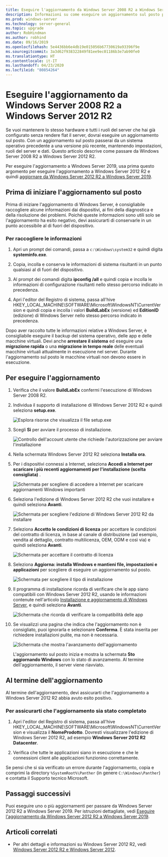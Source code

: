 ```yaml
---
title: Eseguire l'aggiornamento da Windows Server 2008 R2 a Windows Server 2012 R2 | Microsoft Docs
description: Informazioni su come eseguire un aggiornamento sul posto per passare da Windows Server 2008 R2 a Windows Server 2012 R2.
ms.prod: windows-server
ms.technology: server-general
ms.topic: upgrade
author: RobHindman
ms.author: robhind
ms.date: 09/16/2019
ms.openlocfilehash: 5e4436bb6e4db19e015056b67730619a93396f9e
ms.sourcegitcommit: 3a3d62f938322849f81ee9ec01186b3e7ab90fe0
ms.translationtype: HT
ms.contentlocale: it-IT
ms.lasthandoff: 04/23/2020
ms.locfileid: "80854264"
---
```

# <a name="upgrade-windows-server-2008-r2-to-windows-server-2012-r2"></a>Eseguire l'aggiornamento da Windows Server 2008 R2 a Windows Server 2012 R2

Se vuoi mantenere lo stesso hardware e tutti i ruoli del server che hai già configurato senza rendere flat il server, dovrai eseguire un aggiornamento sul posto. Con un aggiornamento sul posto passerai da un sistema operativo precedente a una versione più recente, mantenendo impostazioni, ruoli del server e dati. Questo articolo descrive come passare da Windows Server 2008 R2 a Windows Server 2012 R2.

Per eseguire l'aggiornamento a Windows Server 2019, usa prima questo argomento per eseguire l'aggiornamento a Windows Server 2012 R2 e quindi [aggiornare da Windows Server 2012 R2 a Windows Server 2019](upgrade-2012r2-to-2019.md).

## <a name="before-you-begin-your-in-place-upgrade"></a>Prima di iniziare l'aggiornamento sul posto

Prima di iniziare l'aggiornamento di Windows Server, è consigliabile raccogliere alcune informazioni dai dispositivi, ai fini della diagnostica e della risoluzione dei problemi. Poiché queste informazioni sono utili solo se l'aggiornamento ha esito negativo, devi assicurarti di conservarle in un punto accessibile al di fuori del dispositivo.

### <a name="to-collect-your-info"></a>Per raccogliere le informazioni

1. Apri un prompt dei comandi, passa a `c:\Windows\system32` e quindi digita **systeminfo.exe**.

2. Copia, incolla e conserva le informazioni di sistema risultanti in un punto qualsiasi al di fuori del dispositivo.

3. Al prompt dei comandi digita **ipconfig /all** e quindi copia e incolla le informazioni di configurazione risultanti nello stesso percorso indicato in precedenza.

4. Apri l'editor del Registro di sistema, passa all'hive HKEY_LOCAL_MACHINE\SOFTWARE\Microsoft\WindowsNT\CurrentVersion e quindi copia e incolla i valori **BuildLabEx** (versione) ed **EditionID** (edizione) di Windows Server nello stesso percorso indicato in precedenza.

Dopo aver raccolto tutte le informazioni relative a Windows Server, è consigliabile eseguire il backup del sistema operativo, delle app e delle macchine virtuali. Devi anche **arrestare il sistema** ed eseguire una **migrazione rapida** o una **migrazione in tempo reale** delle eventuali macchine virtuali attualmente in esecuzione nel server. Durante l'aggiornamento sul posto le macchine virtuali non devono essere in esecuzione.

## <a name="to-perform-the-upgrade"></a>Per eseguire l'aggiornamento

1. Verifica che il valore **BuildLabEx** confermi l'esecuzione di Windows Server 2008 R2.

2. Individua il supporto di installazione di Windows Server 2012 R2 e quindi seleziona **setup.exe**.

    ![Esplora risorse che visualizza il file setup.exe](media/upgrade-2008r2-2012r2/setup-2012r2.png)

3. Scegli **Sì** per avviare il processo di installazione.

    ![Controllo dell'account utente che richiede l'autorizzazione per avviare l'installazione](media/upgrade-2008r2-2012r2/start-setup-uac-box.png)

4. Nella schermata Windows Server 2012 R2 seleziona **Installa ora**.

5. Per i dispositivi connessi a Internet, seleziona **Accedi a Internet per scaricare i più recenti aggiornamenti per l'installazione (scelta consigliata)** .

    ![Schermata per scegliere di accedere a Internet per scaricare aggiornamenti Windows importanti](media/upgrade-2008r2-2012r2/imp-updates-win-setup.png)

6. Seleziona l'edizione di Windows Server 2012 R2 che vuoi installare e quindi seleziona **Avanti**.

    ![Schermata per scegliere l'edizione di Windows Server 2012 R2 da installare](media/upgrade-2008r2-2012r2/select-os-edition.png)

7. Seleziona **Accetto le condizioni di licenza** per accettare le condizioni del contratto di licenza, in base al canale di distribuzione (ad esempio, vendita al dettaglio, contratto multilicenza, OEM, ODM e così via) e quindi seleziona **Avanti**.

    ![Schermata per accettare il contratto di licenza](media/upgrade-2008r2-2012r2/license-terms.png)

8. Seleziona **Aggiorna: installa Windows e mantieni file, impostazioni e applicazioni** per scegliere di eseguire un aggiornamento sul posto.

    ![Schermata per scegliere il tipo di installazione](media/upgrade-2008r2-2012r2/choose-install-upgrade.png)

9. Il programma di installazione ricorda di verificare che le app siano compatibili con Windows Server 2012 R2, usando le informazioni contenute nell'articolo [Installazione e aggiornamento di Windows Server](https://docs.microsoft.com/windows-server/get-started/installation-and-upgrade), e quindi seleziona **Avanti**.

    ![Schermata che ricorda di verificare la compatibilità delle app](media/upgrade-2008r2-2012r2/compatibility-report.png)

10. Se visualizzi una pagina che indica che l'aggiornamento non è consigliato, puoi ignorarla e selezionare **Conferma**. È stata inserita per richiedere installazioni pulite, ma non è necessaria.

    ![Schermata che mostra l'avanzamento dell'aggiornamento](media/upgrade-2008r2-2012r2/upgrading-windows-with-progress.png)

    L'aggiornamento sul posto inizia e mostra la schermata **Sto aggiornando Windows** con lo stato di avanzamento. Al termine dell'aggiornamento, il server viene riavviato.

## <a name="after-your-upgrade-is-done"></a>Al termine dell'aggiornamento

Al termine dell'aggiornamento, devi assicurarti che l'aggiornamento a Windows Server 2012 R2 abbia avuto esito positivo.

### <a name="to-make-sure-your-upgrade-was-successful"></a>Per assicurarti che l'aggiornamento sia stato completato

1. Apri l'editor del Registro di sistema, passa all'hive HKEY_LOCAL_MACHINE\SOFTWARE\Microsoft\WindowsNT\CurrentVersion e visualizza il **NomeProdotto**. Dovresti visualizzare l'edizione di Windows Server 2012 R2, ad esempio **Windows Server 2012 R2 Datacenter**.

2. Verifica che tutte le applicazioni siano in esecuzione e che le connessioni client alle applicazioni funzionino correttamente.

Se pensi che si sia verificato un errore durante l'aggiornamento, copia e comprimi la directory `%SystemRoot%\Panther` (in genere `C:\Windows\Panther`) e contatta il Supporto tecnico Microsoft.

## <a name="next-steps"></a>Passaggi successivi

Puoi eseguire uno o più aggiornamenti per passare da Windows Server 2012 R2 a Windows Server 2019. Per istruzioni dettagliate, vedi [Eseguire l'aggiornamento da Windows Server 2012 R2 a Windows Server 2019](upgrade-2012r2-to-2019.md).

## <a name="related-articles"></a>Articoli correlati

- Per altri dettagli e informazioni su Windows Server 2012 R2, vedi [Windows Server 2012 R2 e Windows Server 2012](https://docs.microsoft.com/previous-versions/windows/it-pro/windows-server-2012-R2-and-2012/hh801901(v=ws.11)).
